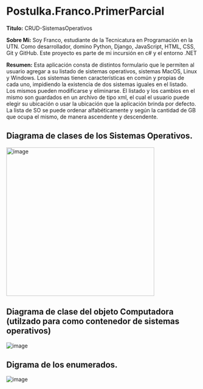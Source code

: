# Postulka.Franco.PrimerParcial

**Titulo:** CRUD-SistemasOperativos

**Sobre Mi:** Soy Franco, estudiante de la Tecnicatura en Programación en la UTN. Como desarrollador, domino Python, Django, JavaScript, HTML, CSS, Git y GitHub. Este proyecto es parte de mi incursión en c# y el entorno .NET

**Resumen:** Esta aplicación consta de distintos formulario que le permiten al usuario agregar a su listado de sistemas operativos, sistemas MacOS, Linux y Windows. Los sistemas tienen características en común y propias de cada uno, impidiendo la existencia de dos sistemas iguales en el listado. Los mismos pueden modificarse y eliminarse. El listado y los cambios en el mismo son guardados en un archivo de tipo xml, el cual el usuario puede elegir su ubicación o usar la ubicación que la aplicación brinda por defecto. La lista de SO se puede ordenar alfabéticamente y según la cantidad de GB que ocupa el mismo, de manera ascendente y descendente. 

## Diagrama de clases de los Sistemas Operativos.
<img width="389" alt="image" src="https://github.com/Franco-Postulka/Postulka.Franco.PrimerParcial/assets/128150248/52b99db4-4f24-4c1f-8f6d-49306194227b">

## Diagrama de clase del objeto Computadora (utilzado para como contenedor de sistemas operativos)
![image](https://github.com/Franco-Postulka/Postulka.Franco.PrimerParcial/assets/128150248/b5eca04e-76a5-4147-b3f2-55d14ebb10cb)

## Digrama de los enumerados.
![image](https://github.com/Franco-Postulka/Postulka.Franco.PrimerParcial/assets/128150248/34dc0c0c-9249-4fa4-9ce5-aa2a90754e64)


